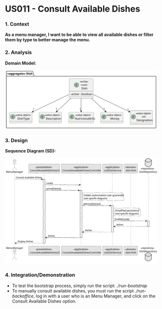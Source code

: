 # US011 - Consult Available Dishes

### 1. Context

**As a menu manager, I want to be able to view all available dishes or filter them by type to better manage the menu.**

### 2. Analysis

**Domain Model:**

![Domain Model](svg/domain-model.svg "Domain Model")

### 3. Design

**Sequence Diagram (SD):**

  ![Sequence Diagram](svg/sequence-diagram.svg "A Sequence Diagram")

### 4. Integration/Demonstration

- To test the bootstrap process, simply run the script: *./run-bootstrap*
- To manually consult available dishes, you must run the script *./run-backoffice*, log in with a user who is an Menu Manager,
and click on the Consult Available Dishes option.
